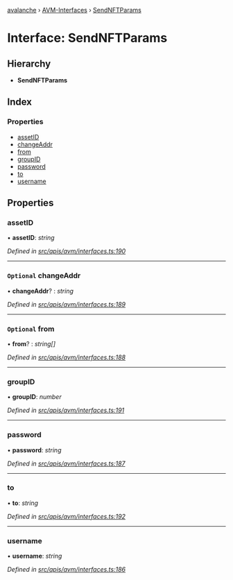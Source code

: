 [avalanche](../README.md) › [AVM-Interfaces](../modules/avm_interfaces.md) › [SendNFTParams](avm_interfaces.sendnftparams.md)

# Interface: SendNFTParams

## Hierarchy

* **SendNFTParams**

## Index

### Properties

* [assetID](avm_interfaces.sendnftparams.md#assetid)
* [changeAddr](avm_interfaces.sendnftparams.md#optional-changeaddr)
* [from](avm_interfaces.sendnftparams.md#optional-from)
* [groupID](avm_interfaces.sendnftparams.md#groupid)
* [password](avm_interfaces.sendnftparams.md#password)
* [to](avm_interfaces.sendnftparams.md#to)
* [username](avm_interfaces.sendnftparams.md#username)

## Properties

###  assetID

• **assetID**: *string*

*Defined in [src/apis/avm/interfaces.ts:190](https://github.com/ava-labs/avalanchejs/blob/5511161/src/apis/avm/interfaces.ts#L190)*

___

### `Optional` changeAddr

• **changeAddr**? : *string*

*Defined in [src/apis/avm/interfaces.ts:189](https://github.com/ava-labs/avalanchejs/blob/5511161/src/apis/avm/interfaces.ts#L189)*

___

### `Optional` from

• **from**? : *string[]*

*Defined in [src/apis/avm/interfaces.ts:188](https://github.com/ava-labs/avalanchejs/blob/5511161/src/apis/avm/interfaces.ts#L188)*

___

###  groupID

• **groupID**: *number*

*Defined in [src/apis/avm/interfaces.ts:191](https://github.com/ava-labs/avalanchejs/blob/5511161/src/apis/avm/interfaces.ts#L191)*

___

###  password

• **password**: *string*

*Defined in [src/apis/avm/interfaces.ts:187](https://github.com/ava-labs/avalanchejs/blob/5511161/src/apis/avm/interfaces.ts#L187)*

___

###  to

• **to**: *string*

*Defined in [src/apis/avm/interfaces.ts:192](https://github.com/ava-labs/avalanchejs/blob/5511161/src/apis/avm/interfaces.ts#L192)*

___

###  username

• **username**: *string*

*Defined in [src/apis/avm/interfaces.ts:186](https://github.com/ava-labs/avalanchejs/blob/5511161/src/apis/avm/interfaces.ts#L186)*
